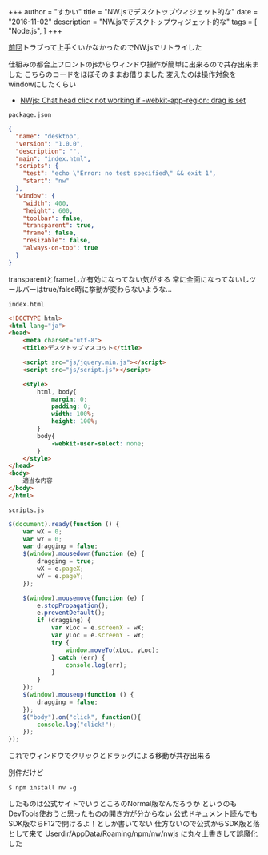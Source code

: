 +++
author = "すかい"
title = "NW.jsでデスクトップウィジェット的な"
date = "2016-11-02"
description = "NW.jsでデスクトップウィジェット的な"
tags = [
    "Node.js",
]
+++

[前回](../win-mouse%E3%81%8C%E4%BD%BF%E3%81%88%E3%81%AA%E3%81%84%E8%A9%B1/)トラブって上手くいかなかったのでNW.jsでリトライした

仕組みの都合上フロントのjsからウィンドウ操作が簡単に出来るので共存出来ました
こちらのコードをほぼそのままお借りました
変えたのは操作対象をwindowにしたくらい

- [NWjs: Chat head click not working if -webkit-app-region: drag is set](http://stackoverflow.com/questions/37185354/nwjs-chat-head-click-not-working-if-webkit-app-region-drag-is-set)

`package.json`

```json
{
  "name": "desktop",
  "version": "1.0.0",
  "description": "",
  "main": "index.html",
  "scripts": {
    "test": "echo \"Error: no test specified\" && exit 1",
    "start": "nw"
  },
  "window": {
    "width": 400,
    "height": 600,
    "toolbar": false,
    "transparent": true,
    "frame": false,
    "resizable": false,
    "always-on-top": true
  }
}
```

transparentとframeしか有効になってない気がする
常に全面になってないしツールバーはtrue/false時に挙動が変わらないような…

`index.html`

```html
<!DOCTYPE html>
<html lang="ja">
<head>
    <meta charset="utf-8">
    <title>デスクトップマスコット</title>

    <script src="js/jquery.min.js"></script>
    <script src="js/script.js"></script>

    <style>
        html, body{
            margin: 0;
            padding: 0;
            width: 100%;
            height: 100%;
        }
        body{
            -webkit-user-select: none;
        }
    </style>
</head>
<body>
    適当な内容
</body>
</html>
```

`scripts.js`

```js
$(document).ready(function () {
    var wX = 0;
    var wY = 0;
    var dragging = false;
    $(window).mousedown(function (e) {
        dragging = true;
        wX = e.pageX;
        wY = e.pageY;
    });

    $(window).mousemove(function (e) {
        e.stopPropagation();
        e.preventDefault();
        if (dragging) {
            var xLoc = e.screenX - wX;
            var yLoc = e.screenY - wY;
            try {
                window.moveTo(xLoc, yLoc);
            } catch (err) {
                console.log(err);
            }
        }
    });
    $(window).mouseup(function () {
        dragging = false;
    });
    $("body").on("click", function(){
        console.log("click!");
    });
});
```

これでウィンドウでクリックとドラッグによる移動が共存出来る

別件だけど

```
$ npm install nv -g
```

したものは公式サイトでいうところのNormal版なんだろうか
というのもDevTools使おうと思ったものの開き方が分からない
公式ドキュメント読んでもSDK版ならF12で開けるよ！としか書いてない
仕方ないので公式からSDK版と落として来て
Userdir/AppData/Roaming/npm/nw/nwjs
に丸々上書きして誤魔化した
